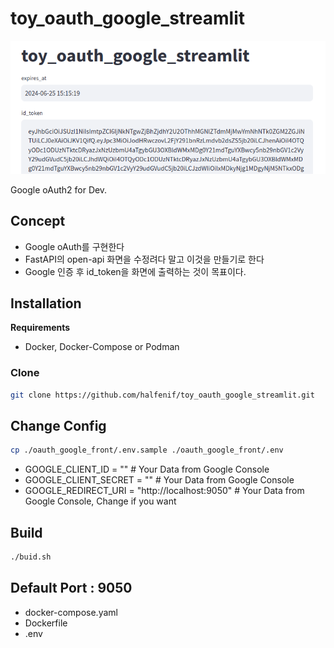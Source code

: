 # toy_oauth_google_streamlit
![!](/doc/screen01.png)


Google oAuth2 for Dev.

## Concept
- Google oAuth를 구현한다
- FastAPI의 open-api 화면을 수정려다 말고 이것을 만들기로 한다
- Google 인증 후 id_token을 화면에 출력하는 것이 목표이다.

## Installation
**Requirements**
- Docker, Docker-Compose or Podman

### Clone
```bash
git clone https://github.com/halfenif/toy_oauth_google_streamlit.git
```

## Change Config
```bash
cp ./oauth_google_front/.env.sample ./oauth_google_front/.env
```
- GOOGLE_CLIENT_ID = "" # Your Data from Google Console
- GOOGLE_CLIENT_SECRET = "" # Your Data from Google Console
- GOOGLE_REDIRECT_URI = "http://localhost:9050"  # Your Data from Google Console, Change if you want

## Build
```bash
./buid.sh
```

## Default Port : 9050
- docker-compose.yaml
- Dockerfile
- .env
